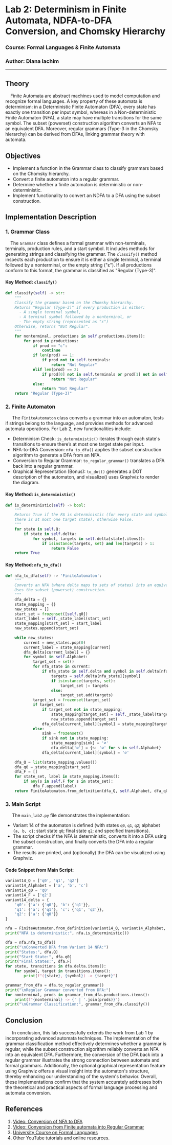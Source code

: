 # Lab 2: Determinism in Finite Automata, NDFA-to-DFA Conversion, and Chomsky Hierarchy

### Course: Formal Languages & Finite Automata
### Author: Diana Iachim

----

## Theory
&nbsp;&nbsp;&nbsp;&nbsp;Finite Automata are abstract machines used to model computation and recognize formal languages. A key property of these automata is determinism: in a Deterministic Finite Automaton (DFA), every state has exactly one transition per input symbol, whereas in a Non-deterministic Finite Automaton (NFA), a state may have multiple transitions for the same symbol. The subset (powerset) construction algorithm converts an NFA to an equivalent DFA. Moreover, regular grammars (Type-3 in the Chomsky hierarchy) can be derived from DFAs, linking grammar theory with automata.

## Objectives

* Implement a function in the Grammar class to classify grammars based on the Chomsky hierarchy.
* Convert a finite automaton into a regular grammar.
* Determine whether a finite automaton is deterministic or non-deterministic.
* Implement functionality to convert an NDFA to a DFA using the subset construction.

## Implementation Description

### **1. Grammar Class**
&nbsp;&nbsp;&nbsp;&nbsp;The `Grammar` class defines a formal grammar with non-terminals, terminals, production rules, and a start symbol. It includes methods for generating strings and classifying the grammar. The `classify()` method inspects each production to ensure it is either a single terminal, a terminal followed by a nonterminal, or the empty string ("ε"). If all productions conform to this format, the grammar is classified as "Regular (Type-3)".

#### **Key Method: `classify()`**
```python
def classify(self) -> str:
    """
    Classify the grammar based on the Chomsky hierarchy.
    Returns "Regular (Type-3)" if every production is either:
      - A single terminal symbol,
      - A terminal symbol followed by a nonterminal, or
      - The empty string (represented as "ε")
    Otherwise, returns "Not Regular".
    """
    for nonterminal, productions in self.productions.items():
        for prod in productions:
            if prod == "ε":
                continue
            if len(prod) == 1:
                if prod not in self.terminals:
                    return "Not Regular"
            elif len(prod) == 2:
                if prod[0] not in self.terminals or prod[1] not in self.nonterminals:
                    return "Not Regular"
            else:
                return "Not Regular"
    return "Regular (Type-3)"
```

### **2. Finite Automaton**
&ensp;&ensp;&ensp;The `FiniteAutomaton` class converts a grammar into an automaton, tests if strings belong to the language, and provides methods for advanced automata operations. For Lab 2, new functionalities include:

- Determinism Check: `is_deterministic()` iterates through each state's transitions to ensure there’s at most one target state per input.
- NFA-to-DFA Conversion: `nfa_to_dfa()` applies the subset construction algorithm to generate a DFA from an NFA.
- Conversion to Regular Grammar: `to_regular_grammar()` translates a DFA back into a regular grammar.
- Graphical Representation (Bonus): `to_dot()` generates a DOT description of the automaton, and visualize() uses Graphviz to render the diagram.

#### **Key Method: `is_deterministic()`**
```python
def is_deterministic(self) -> bool:
    """
    Returns True if the FA is deterministic (for every state and symbol,
    there is at most one target state), otherwise False.
    """
    for state in self.Q:
        if state in self.delta:
            for symbol, targets in self.delta[state].items():
                if isinstance(targets, set) and len(targets) > 1:
                    return False
    return True
```
#### **Key Method: `nfa_to_dfa()`**
```python
def nfa_to_dfa(self) -> 'FiniteAutomaton':
    """
    Converts an NFA (where delta maps to sets of states) into an equivalent DFA.
    Uses the subset (powerset) construction.
    """
    dfa_delta = {}
    state_mapping = {}
    new_states = []
    start_set = frozenset([self.q0])
    start_label = self._state_label(start_set)
    state_mapping[start_set] = start_label
    new_states.append(start_set)
    
    while new_states:
        current = new_states.pop(0)
        current_label = state_mapping[current]
        dfa_delta[current_label] = {}
        for symbol in self.Alphabet:
            target_set = set()
            for nfa_state in current:
                if nfa_state in self.delta and symbol in self.delta[nfa_state]:
                    targets = self.delta[nfa_state][symbol]
                    if isinstance(targets, set):
                        target_set |= targets
                    else:
                        target_set.add(targets)
            target_set = frozenset(target_set)
            if target_set:
                if target_set not in state_mapping:
                    state_mapping[target_set] = self._state_label(target_set)
                    new_states.append(target_set)
                dfa_delta[current_label][symbol] = state_mapping[target_set]
            else:
                sink = frozenset()
                if sink not in state_mapping:
                    state_mapping[sink] = '∅'
                    dfa_delta['∅'] = {s: '∅' for s in self.Alphabet}
                dfa_delta[current_label][symbol] = '∅'
    
    dfa_Q = list(state_mapping.values())
    dfa_q0 = state_mapping[start_set]
    dfa_F = []
    for state_set, label in state_mapping.items():
        if any(s in self.F for s in state_set):
            dfa_F.append(label)
    return FiniteAutomaton.from_definition(dfa_Q, self.Alphabet, dfa_q0, dfa_delta, dfa_F)
```
### **3. Main Script**
&ensp;&ensp;&ensp;The `main_lab2.py` file demonstrates the implementation:

- Variant 14 of the automaton is defined (with states `q0`, `q1`, `q2`; alphabet `{a, b, c}`; start state `q0`; final state `q2`; and specified transitions).
- The script checks if the NFA is deterministic, converts it into a DFA using the subset construction, and finally converts the DFA into a regular grammar.
- The results are printed, and (optionally) the DFA can be visualized using Graphviz.

#### **Code Snippet from Main Script:**
```python
variant14_Q = ['q0', 'q1', 'q2']
variant14_Alphabet = ['a', 'b', 'c']
variant14_q0 = 'q0'
variant14_F = ['q2']
variant14_delta = {
    'q0': {'a': {'q0'}, 'b': {'q1'}},
    'q1': {'a': {'q1'}, 'c': {'q1', 'q2'}},
    'q2': {'a': {'q0'}}
}

nfa = FiniteAutomaton.from_definition(variant14_Q, variant14_Alphabet, variant14_q0, variant14_delta, variant14_F)
print("NFA is deterministic:", nfa.is_deterministic())

dfa = nfa.nfa_to_dfa()
print("\nConverted DFA from Variant 14 NFA:")
print("States:", dfa.Q)
print("Start State:", dfa.q0)
print("Final States:", dfa.F)
for state, transitions in dfa.delta.items():
    for symbol, target in transitions.items():
        print(f"({state}, {symbol}) -> {target}")

grammar_from_dfa = dfa.to_regular_grammar()
print("\nRegular Grammar converted from DFA:")
for nonterminal, prods in grammar_from_dfa.productions.items():
    print(f"{nonterminal} -> {' | '.join(prods)}")
print("\nGrammar Classification:", grammar_from_dfa.classify())
```
## Conclusion

&ensp;&ensp;&ensp;In conclusion, this lab successfully extends the work from Lab 1 by incorporating advanced automata techniques. The implementation of the grammar classification method effectively determines whether a grammar is regular, while the subset construction algorithm reliably converts an NFA into an equivalent DFA. Furthermore, the conversion of the DFA back into a regular grammar illustrates the strong connection between automata and formal grammars. Additionally, the optional graphical representation feature using Graphviz offers a visual insight into the automaton's structure, thereby enhancing our understanding of the system's behavior. Overall, these implementations confirm that the system accurately addresses both the theoretical and practical aspects of formal language processing and automata conversion.

## References
1. [Video: Conversion of NFA to DFA](https://www.youtube.com/watch?v=jMxuL4Xzi_A)
2. [Video: Conversion from Finite automata into Regular Grammar](https://www.youtube.com/watch?v=ROeBNqwSLyg)
3. [University Course on Formal Languages](https://else.fcim.utm.md/course/view.php?id=98)
4. Other YouTube tutorials and online resources.